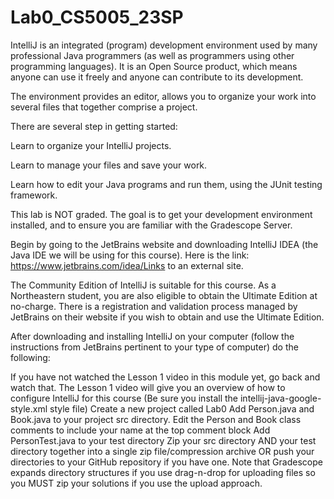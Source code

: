 # Lab0_CS5005_23SP

IntelliJ is an integrated (program) development environment used by many professional Java programmers (as well as programmers using other programming languages). It is an Open Source product, which means anyone can use it freely and anyone can contribute to its development.

The environment provides an editor, allows you to organize your work into several files that together comprise a project.

There are several step in getting started:

Learn to organize your IntelliJ projects.

Learn to manage your files and save your work.

Learn how to edit your Java programs and run them, using the JUnit testing framework.

This lab is NOT graded. The goal is to get your development environment installed, and to ensure you are familiar with the Gradescope Server.

Begin by going to the JetBrains website and downloading IntelliJ IDEA (the Java IDE we will be using for this course). Here is the link: https://www.jetbrains.com/idea/Links to an external site.

The Community Edition of IntelliJ is suitable for this course. As a Northeastern student, you are also eligible to obtain the Ultimate Edition at no-charge. There is a registration and validation process managed by JetBrains on their website if you wish to obtain and use the Ultimate Edition.

After downloading and installing IntelliJ on your computer (follow the instructions from JetBrains pertinent to your type of computer) do the following:

If you have not watched the Lesson 1 video in this module yet, go back and watch that. The Lesson 1 video will give you an overview of how to configure IntelliJ for this course (Be sure you install the intellij-java-google-style.xml style file)
Create a new project called Lab0
Add Person.java and Book.java to your project src directory. Edit the Person and Book class comments to include your name at the top comment block
Add PersonTest.java to your test directory 
Zip your src directory AND your test directory together into a single zip file/compression archive OR push your directories to your GitHub repository if you have one. Note that Gradescope expands directory structures if you use drag-n-drop for uploading files so you MUST zip your solutions if you use the upload approach.
